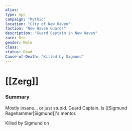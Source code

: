 ```yaml
---
alias: 
type: npc
campaign: "Mythic"
location: "City of New Haven"
faction: "New Haven Guards"
description: "Guard Captain in New Haven"
race: Orc
gender: Male
class: 
status: Dead
Cause-of-Death: "Killed by Sigmund"
---
```

# [[Zerg]]

### Summary
Mostly insane... or just stupid. Guard Captain. Is [[Sigmund Ragehammer|Sigmund]]'s mentor.

Killed by Sigmund on 


